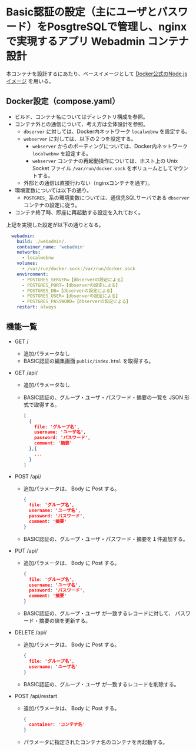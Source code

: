 # Basic認証の設定（主にユーザとパスワード）をPosgtreSQLで管理し、nginxで実現するアプリ Webadmin コンテナ設計

本コンテナを設計するにあたり、ベースイメージとして [Docker公式のNode.jsイメージ](https://hub.docker.com/_/node) を用いる。

## Docker設定（compose.yaml）

* ビルド、コンテナ名についてはディレクトリ構成を参照。
* コンテナ外との通信について、考え方は全体設計を参照。
  * `dbserver` に対しては、Docker内ネットワーク `localwebnw` を設定する。
  * `webserver` に対しては、以下の２つを設定する。
    * `webserver` からのポーティングについては、Docker内ネットワーク `localwebnw` を設定する。
    * `webserver` コンテナの再起動操作については、ホスト上の Unix Socket ファイル `/var/run/docker.sock` をボリュームとしてマウントする。
  * 外部との通信は直接行わない（nginxコンテナを通す）。
* 環境変数については以下の通り。
  * `POSTGRES_` 系の環境変数については、通信先SQLサーバである `dbserver` コンテナの設定に従う。
* コンテナ終了時、即座に再起動する設定を入れておく。

上記を実現した設定が以下の通りとなる。

```yaml
  webadmin:
    build: ./webadmin/.
    container_name: 'webadmin'
    networks:
      - localwebnw
    volumes:
      - /var/run/docker.sock:/var/run/docker.sock
    environment:
      - POSTGRES_SERVER=【dbserverの設定による】
      - POSTGRES_PORT=【dbserverの設定による】
      - POSTGRES_DB=【dbserverの設定による】
      - POSTGRES_USER=【dbserverの設定による】
      - POSTGRES_PASSWORD=【dbserverの設定による】
    restart: always
```

## 機能一覧

* GET /
  * 追加パラメータなし
  * BASIC認証の編集画面 `public/index.html` を取得する。
* GET /api/
  * 追加パラメータなし
  * BASIC認証の、グループ・ユーザ・パスワード・摘要の一覧を JSON 形式で取得する。

    ```json
    [
      {
        file: 'グループ名',
        username: 'ユーザ名',
        password: 'パスワード',
        comment: '摘要'
      },{
        ...
      }
    ]
    ```

* POST /api/
  * 追加パラメータは、 Body に Post する。

    ```json
    {
      file: 'グループ名',
      username: 'ユーザ名',
      password: 'パスワード',
      comment: '摘要'
    }
    ```

  * BASIC認証の、グループ・ユーザ・パスワード・摘要を１件追加する。
* PUT /api/
  * 追加パラメータは、 Body に Post する。

    ```json
    {
      file: 'グループ名',
      username: 'ユーザ名',
      password: 'パスワード',
      comment: '摘要'
    }
    ```

  * BASIC認証の、グループ・ユーザ が一致するレコードに対して、 パスワード・摘要の値を更新する。
* DELETE /api/
  * 追加パラメータは、 Body に Post する。

    ```json
    {
      file: 'グループ名',
      username: 'ユーザ名'
    }
    ```

  * BASIC認証の、グループ・ユーザ が一致するレコードを削除する。
* POST /api/restart
  * 追加パラメータは、 Body に Post する。

    ```json
    {
      container: 'コンテナ名'
    }
    ```

  * パラメータに指定されたコンテナ名のコンテナを再起動する。
